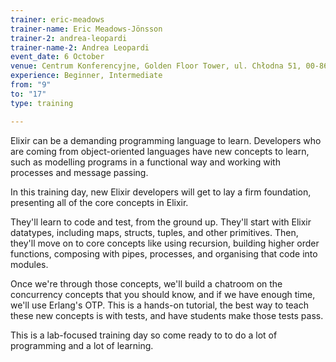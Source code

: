 ```yaml
---
trainer: eric-meadows
trainer-name: Eric Meadows-Jönsson
trainer-2: andrea-leopardi
trainer-name-2: Andrea Leopardi
event_date: 6 October
venue: Centrum Konferencyjne, Golden Floor Tower, ul. Chłodna 51, 00-867 Warszawa
experience: Beginner, Intermediate
from: "9"
to: "17"
type: training

---
```

Elixir can be a demanding programming language to learn. Developers who are coming from object-oriented languages have new concepts to learn, such as modelling programs in a functional way and working with processes and message passing.

In this training day, new Elixir developers will get to lay a firm foundation, presenting all of the core concepts in Elixir.

They'll learn to code and test, from the ground up. They'll start with Elixir datatypes, including maps, structs, tuples, and other primitives. Then, they'll move on to core concepts like using recursion, building higher order functions, composing with pipes, processes, and organising that code into modules.

Once we're through those concepts, we'll build a chatroom on the concurrency concepts that you should know, and if we have enough time, we'll use Erlang's OTP. This is a hands-on tutorial, the best way to teach these new concepts is with tests, and have students make those tests pass.

This is a lab-focused training day so come ready to to do a lot of programming and a lot of learning.